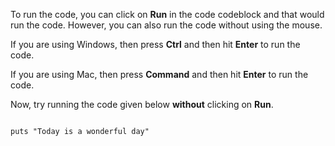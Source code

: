 To run the code, you can click on
**Run** in the code codeblock
and
that would run the code.
However, you can also run the
code without using the mouse.

If you are using Windows,
then press **Ctrl** and
then hit **Enter** to
run the code.

If you are using Mac,
then press **Command**
and
then hit **Enter** to
run the code.

Now, try running the code
given below **without**
clicking on **Run**.

<codeblock language="ruby" type="lesson">
<code>
puts "Today is a wonderful day"
</code>
</codeblock>